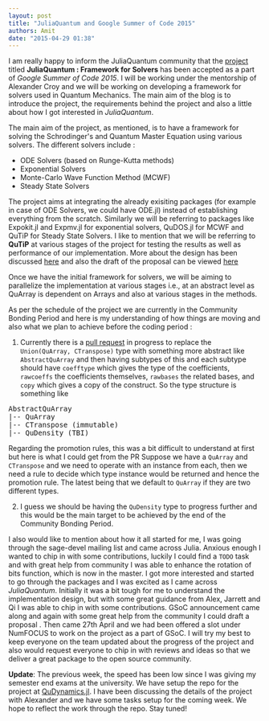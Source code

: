 ```yaml
---
layout: post
title: "JuliaQuantum and Google Summer of Code 2015"
authors: Amit
date: "2015-04-29 01:38"
---
```


I am really happy to inform the JuliaQuantum community that the [project](http://www.google-melange.com/gsoc/project/details/google/gsoc2015/amitjamadagni/5700735861784576) titled **JuliaQuantum : Framework for Solvers** has been accepted as a part of *Google Summer of Code 2015*. I will be working under the mentorship of Alexander Croy and we will be working on developing a framework for solvers used in Quantum Mechanics. The main aim of the blog is to introduce the project, the requirements behind the project and also a little about how I got interested in *JuliaQuantum*.

The main aim of the project, as mentioned, is to have a framework for solving the Schrodinger's and Quantum Master Equation using various solvers. The different solvers include :

 * ODE Solvers (based on Runge-Kutta methods)
 * Exponential Solvers
 * Monte-Carlo Wave Function Method (MCWF)
 * Steady State Solvers

The project aims at integrating the already exisiting packages (for example in case of ODE Solvers, we could have ODE.jl) instead of establishing everything from the scratch. Similarly we will be referring to packages like Expokit.jl and Expmv.jl for exponential solvers, QuDOS.jl for MCWF and QuTiP for Steady State Solvers. I like to mention that we will be referring to **QuTiP** at various stages of the project for testing the results as well as performance of our implementation. More about the design has been discussed [here](https://github.com/JuliaQuantum/JuliaQuantum.github.io/issues/20) and also the draft of the proposal can be viewed [here](https://github.com/JuliaQuantum/Resources/pull/1)

Once we have the initial framework for solvers, we will be aiming to parallelize the implementation at various stages i.e., at an abstract level as QuArray is dependent on Arrays and also at various stages in the methods.

As per the schedule of the project we are currently in the Community Bonding Period and here is my understanding of how things are moving and also what we plan to achieve before the coding period :

1. Currently there is a [pull request](https://github.com/JuliaQuantum/QuBase.jl/pull/29) in progress to replace the `Union(QuArray, CTranspose)` type with something more abstract like `AbstractQuArray` and then having subtypes of this and each subtype should have `coefftype` which gives the type of the coefficients, `rawcoeffs` the coefficients themselves, `rawbases` the related bases, and `copy` which gives a copy of the construct. So the type structure is something like

<pre>
AbstractQuArray
|-- QuArray
|-- CTranspose (immutable)
|-- QuDensity (TBI)
</pre>
Regarding the promotion rules, this was a bit difficult to understand at first but here is what I could get from the PR
Suppose we have a `QuArray` and `CTranspose` and we need to operate with an instance from each, then we need a rule to decide which type instance would be returned and hence the promotion rule. The latest being that we default to `QuArray` if they are two different types.

2. I guess we should be having the `QuDensity` type to progress further and this would be the main target to be achieved by the end of the Community Bonding Period.

I also would like to mention about how it all started for me, I was going through the sage-devel mailing list and came across Julia. Anxious enough I wanted to chip in with some contributions, luckily I could find a `TODO` task and with great help from community I was able to enhance the rotation of bits function, which is now in the master. I got more interested and started to go through the packages and I was excited as I came across *JuliaQuantum*. Initially it was a bit tough for me to understand the implementation design, but with some great guidance from Alex, Jarrett and Qi I was able to chip in with some contributions. GSoC announcement came along and again with some great help from the community I could draft a proposal . Then came 27th April and we had been offered a slot under NumFOCUS to work on the project as a part of GSoC. I will try my best to keep everyone on the team updated about the progress of the project and also would request everyone to chip in with reviews and ideas so that we deliver a great package to the open source community.


**Update**:
   The previous week, the speed has been low since I was giving my semester end exams at the university. We have setup the repo for the project at [QuDynamics.jl](https://github.com/JuliaQuantum/QuDynamics.jl). I have been discussing the details of the project with Alexander and we have some tasks setup for the coming week. We hope to reflect the work through the repo. Stay tuned!
